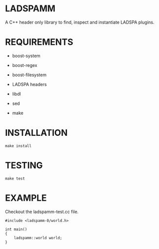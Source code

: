 # LADSPAMM

A C++ header only library to find, inspect and instantiate LADSPA plugins.

# REQUIREMENTS

* boost-system

* boost-regex

* boost-filesystem

* LADSPA headers

* libdl

* sed

* make

# INSTALLATION

    make install

# TESTING

    make test



# EXAMPLE

Checkout the ladspamm-test.cc file.

    #include <ladspamm-0/world.h>

    int main() 
    {
        ladspamm::world world;
    }

